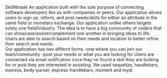 SkillNtrade
An application built with the sole purpose of connecting software developers like us with companies or peers.  Our application allows users to sign up, inform, and post needs/skills for either an attribute in the same field or monetary exchange.  Our application unlike others targets solely one field/industry.  The idea is to have a big community of coders that can showcase/assist/complement one another in bringing ideas to life.  Users are able to search based on their needs and location to better refine their search and needs.  
Our application has two differnt forms
-one where you can join our team/community 
-post your needs or what you are looking for 
Users are connected via email notification once they've found a skill they are looking for or post they are interested in assisting. 
We used sequelize, handlebars, express, body-parser, express-handlebars, moment and myql.
